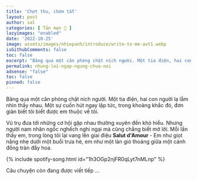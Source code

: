 ```yaml
---
title: 'Chợt thu, chớm tắt'
layout: post
author: sal
categories: [ Tản mạn 📓 ]
lazyimages: "enabled"
date: '2022-10-25'
image: assets/images/nhiepanh/introduce/write-to-me-avt1.webp
isGithubComments: false
toc: false
excerpt: "Băng qua một căn phòng chật ních người. Một tia điện, hai con người lạ lẫm nhìn thấy nhau. Một sự cuốn hút ngay lập tức, trong khoảng khắc đó, đơn giản biết tôi biết được em thuộc về tôi."
permalink: nhung-loi-ngap-ngung-chua-noi
adsense: "false"
toc: false
pinned: false
---
```


Băng qua một căn phòng chật ních người. Một tia điện, hai con người lạ lẫm nhìn thấy nhau. Một sự cuốn hút ngay lập tức, trong khoảng khắc đó, đơn giản biết tôi biết được em thuộc về tôi.

Vũ trụ đưa tới những cơ hội gặp nhau thường xuyên đến khó hiểu. Nhưng người nam nhân ngốc nghếch nghi ngại mà cũng chẳng biết mở lời. Mỗi lần thấy em, trong lòng tôi lại vang lên giai điệu **Salut d'Amour** - Em như giọt nắng nhẹ dưới một buổi trưa hè, em như một làn gió thoáng giữa một cánh đồng tràn đầy hoa.

{% include spotify-song.html id="1h3OGp2njFR0qLyt7nMLnp" %}

Câu chuyện còn đang được viết tiếp ...

<!-- Tôi muốn chia sẻ. Tôi lại có quá nhiều nỗi niềm riêng, lại không biết làm thế nào để thổ lộ điều đó tới em. Thế là họ dần xa nhau, vũ trụ cũng không còn gửi tín hiệu nào nữa. Trong cái tôi nhung nhớ, trong những cái nhìn nay chỉ còn hờn ghen, mưa phùn đông. -->
